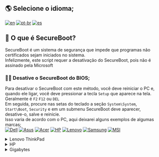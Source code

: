## 🌎 Selecione o idioma;
[![en](https://img.shields.io/badge/English-red.svg)](SecureBoot.md)
[![pt-br](https://img.shields.io/badge/Português-pt--br-green.svg)](SecureBoot.br.md)
[![es](https://img.shields.io/badge/Espa%C3%B1ol-es-yellow.svg)](SecureBoot.es.md)

## 🔏 O que é SecureBoot?
SecureBoot é um sistema de segurança que impede que programas não certificados sejam iniciados no sistema. <br>
Infelizmente, este script requer a desativação do SecureBoot, pois não é assinado pela Microsoft

### 👨‍💻 Desative o SecureBoot do BIOS;
Para desativar o SecureBoot com este método, você deve reiniciar o PC e, quando ele ligar, você deve pressionar a tecla `Setup` que aparece na tela. Geralmente é `F2` `F12` ou `DEL` <br>
Em seguida, procure nas setas do teclado a seção `System\System`, `Start\Boot`, `Security` e em um submenu SecureBoot deve aparecer, desative-o, salve e reinicie. <br>
Isso varia de acordo com o PC, aqui deixarei alguns exemplos de algumas marcas; <br>
[![Dell](https://img.shields.io/badge/dell-007DB8?style=for-the-badge&logo=dell&logoColor=white)](https://www.dell.com/support/contents/es-mx/videos/videoplayer/how-to-enable-secure-boot/6333794882112?lwp=rt) [![Asus](https://img.shields.io/badge/Asus-black?style=for-the-badge&logo=asus&logoColor=white)](https://www.youtube.com/watch?v=8nxl-ZzjapA)   [![Acer](https://img.shields.io/badge/acer-83B81A?style=for-the-badge&logo=acer&logoColor=white)](https://www.youtube.com/watch?v=fziNzTmiwPE)   [![HP](https://img.shields.io/badge/hp-0096D6?style=for-the-badge&logo=hp&logoColor=white)](https://www.youtube.com/watch?v=mh5mDCw5L4M)   [![Lenovo](https://img.shields.io/badge/lenovo-E2231A?style=for-the-badge&logo=lenovo&logoColor=white)](https://support.lenovo.com/cl/es/videos/nvid500424-disable-and-enable-secure-boot-in-bios-lenovo-support-quick-tips) [![Samsung](	https://img.shields.io/badge/samsung-1428A0?style=for-the-badge&logo=Samsung&logoColor=white)](https://www.youtube.com/watch?v=4GPmc8QVCQE) [![MSI](https://img.shields.io/badge/MSI-FF0000?style=for-the-badge&logo=msi&logoColor=white)](https://www.youtube.com/watch?v=EypQEavuO_8) [![]()]() [![]()]() 
<details>
<summary>Lenovo ThinkPad</summary>
Aqui estão 2 exemplos; <br>
Versões Antigas;
https://youtu.be/_MeUEWgv8i4?t=146 <br>
Novas Versões <br>
<vídeo src="https://github.com/user-attachments/assets/1517bb59-abd1-43a2-9a51-0ef32ccd21db"/>

</details>
<details>
<summary>HP</summary>
Você deve reiniciar o seu PC e quando a tela ligar, pressione rapidamente a tecla 'ESC' e este menu aparecerá <br>
<img src="https://github.com/user-attachments/assets/61ba5f8b-7b1d-4323-94c2-36a757129b33"> <br>
Então você terá que escolher `F10` <br>
Um menu cinza será aberto. Com as setas do teclado você deve ir até a seção "Segurança do Sistema" e selecionar "Opções de Inicialização" <br>
<img src="https://github.com/user-attachments/assets/52cbe76b-4613-430e-840c-bf8828a8ebc8"> <br>
Em seguida, `Enter` no SecureBoot e defina-o como Desativado. <br>
<img src="https://github.com/user-attachments/assets/dc00844f-1067-47c1-afed-32c128222120"> <br>
Agora pressione `F10` ou vá para a seção Salvar e reiniciar. Reinicie e tudo pronto.
</details>

<details>
<summary>Gigabytes</summary>
Você terá que reiniciar e quando ligar, pressione a tecla 'DEL' para exibir o menu. Em seguida, vá para a seção Sistema ou BIOS e selecione SecureBoot <br>
<img src="https://github.com/user-attachments/assets/284ecb93-4284-42af-b042-0a15faf6a894" width="350" height="240" /> <br>
Em seguida, selecione SecureBoot, entre e Desative/DESLIGUE. <br>
<img src="https://github.com/user-attachments/assets/cbff9304-1fb4-455f-9808-a8ccc3c93659" width="350" height="240" /> <br>
Agora vá para Salvar e Reiniciar.


</details>
